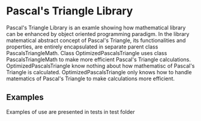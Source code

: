 # Pascal's Triangle Library
Pascal's Triangle Library is an examle showing how mathematical library can be enhanced by object oriented programming paradigm.
In the library matematical abstract concept of Pascal's Triangle, its functionalities and properties, are entirely encapsulated in separate parent class PascalsTriangleMath.
Class OptimizedPascalsTriangle uses class PascalsTriangleMath to make more efficient Pascal's Triangle calculations. 
OptimizedPascalsTriangle know nothing about how mathematisc of Pascal's Triangle is calculated.
OptimizedPascalsTriangle only knows how to handle matematics of Pascal's Triangle to make calculations more efficient.
## Examples
Examples of use are presented in tests in test folder

